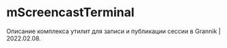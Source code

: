 # mScreencastTerminal
Описание комплекса утилит для записи и публикации сессии в 
Grannik | 2022.02.08.
